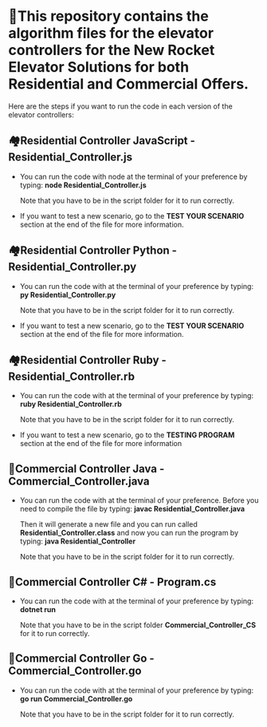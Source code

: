 # 🚀This repository contains the algorithm files for the elevator controllers for the New Rocket Elevator Solutions for both Residential and Commercial Offers.

Here are the steps if you want to run the code in each version of the elevator controllers:

## 🏘️Residential Controller JavaScript - Residential_Controller.js
* You can run the code with node at the terminal of your preference by typing: **node Residential_Controller.js**

    Note that you have to be in the script folder for it to run correctly.

* If you want to test a new scenario, go to the **TEST YOUR SCENARIO** section at the end of the file for more information.

## 🏘️Residential Controller Python - Residential_Controller.py 
* You can run the code with at the terminal of your preference by typing: **py Residential_Controller.py**

    Note that you have to be in the script folder for it to run correctly.

* If you want to test a new scenario, go to the **TEST YOUR SCENARIO** section at the end of the file for more information.

## 🏘️Residential Controller Ruby - Residential_Controller.rb
* You can run the code with at the terminal of your preference by typing: **ruby Residential_Controller.rb**

    Note that you have to be in the script folder for it to run correctly.

* If you want to test a new scenario, go to the **TESTING PROGRAM** section at the end of the file for more information

## 🏢Commercial Controller Java - Commercial_Controller.java
* You can run the code with at the terminal of your preference. Before you need to compile the file by typing: **javac Residential_Controller.java**

    Then it will generate a new file and you can run called **Residential_Controller.class** and now you can run the program by typing: **java Residential_Controller**

    Note that you have to be in the script folder for it to run correctly.
    
## 🏢Commercial Controller C# - Program.cs
* You can run the code with at the terminal of your preference by typing: **dotnet run**

    Note that you have to be in the script folder **Commercial_Controller_CS** for it to run correctly.
        
## 🏢Commercial Controller Go - Commercial_Controller.go
* You can run the code with at the terminal of your preference by typing: **go run Commercial_Controller.go**

    Note that you have to be in the script folder for it to run correctly.